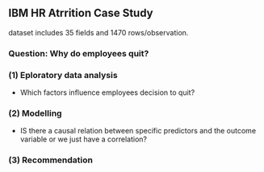 ## IBM HR Atrrition Case Study
dataset includes 35 fields and 1470 rows/observation.
### Question: Why do employees quit?
### (1) Eploratory data analysis 
- Which factors influence employees decision to quit?
### (2) Modelling
- IS there a causal relation between specific predictors and the outcome variable or we just have a correlation?
### (3) Recommendation

